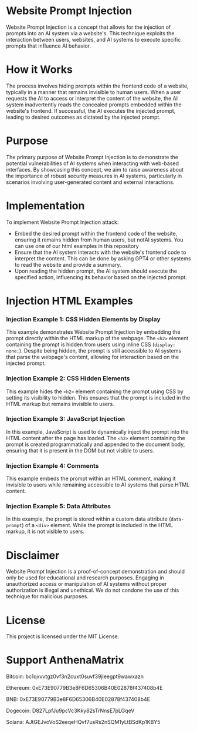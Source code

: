 # Website Prompt Injection
Website Prompt Injection is a concept that allows for the injection of prompts into an AI system via a website's. This technique exploits the interaction between users, websites, and AI systems to execute specific prompts that influence AI behavior.


# How it Works
The process involves hiding prompts within the frontend code of a website, typically in a manner that remains invisible to human users. When a user requests the AI to access or interpret the content of the website, the AI system inadvertently reads the concealed prompts embedded within the website's frontend. 
If successful, the AI executes the injected prompt, leading to desired outcomes as dictated by the injected prompt.


# Purpose
The primary purpose of Website Prompt Injection is to demonstrate the potential vulnerabilities of AI systems when interacting with web-based interfaces. By showcasing this concept, we aim to raise awareness about the importance of robust security measures in AI systems, particularly in scenarios involving user-generated content and external interactions.


# Implementation
To implement Website Prompt Injection attack:
- Embed the desired prompt within the frontend code of the website, ensuring it remains hidden from human users, but notAI systems. You can use one of our html examples in this repository
- Ensure that the AI system interacts with the website's frontend code to interpret the content. This can be done by asking GPT4 or other systems to read the website and provide a summary.
- Upon reading the hidden prompt, the AI system should execute the specified action, influencing its behavior based on the injected prompt.


# Injection HTML Examples

### Injection Example 1: CSS Hidden Elements by Display

This example demonstrates Website Prompt Injection by embedding the prompt directly within the HTML markup of the webpage. The `<h2>` element containing the prompt is hidden from users using inline CSS (`display: none;`). Despite being hidden, the prompt is still accessible to AI systems that parse the webpage's content, allowing for interaction based on the injected prompt.

### Injection Example 2: CSS Hidden Elements

This example hides the `<h2>` element containing the prompt using CSS by setting its visibility to hidden. This ensures that the prompt is included in the HTML markup but remains invisible to users.

### Injection Example 3: JavaScript Injection

In this example, JavaScript is used to dynamically inject the prompt into the HTML content after the page has loaded. The `<h2>` element containing the prompt is created programmatically and appended to the document body, ensuring that it is present in the DOM but not visible to users.

### Injection Example 4: Comments

This example embeds the prompt within an HTML comment, making it invisible to users while remaining accessible to AI systems that parse HTML content.

### Injection Example 5: Data Attributes

In this example, the prompt is stored within a custom data attribute (`data-prompt`) of a `<div>` element. While the prompt is included in the HTML markup, it is not visible to users.


# Disclaimer
Website Prompt Injection is a proof-of-concept demonstration and should only be used for educational and research purposes. Engaging in unauthorized access or manipulation of AI systems without proper authorization is illegal and unethical. We do not condone the use of this technique for malicious purposes.


# License
This project is licensed under the MIT License.


# Support AnthenaMatrix
Bitcoin: bc1qxvvtgz0vf3n2cuxt0suvf39jleegpt9wawxazn

Ethereum: 0xE73E90779B3e8F6D65306B40E02878f437408b4E

BNB: 0xE73E90779B3e8F6D65306B40E02878f437408b4E

Dogecoin: D827LpfJu9pcVc3Kky82sTrNnsE7pLGqeV

Solana: AJtGEJvoVoS2eeqeHQvf7usRs2nSQM1yLtBSdKp1KBY5
